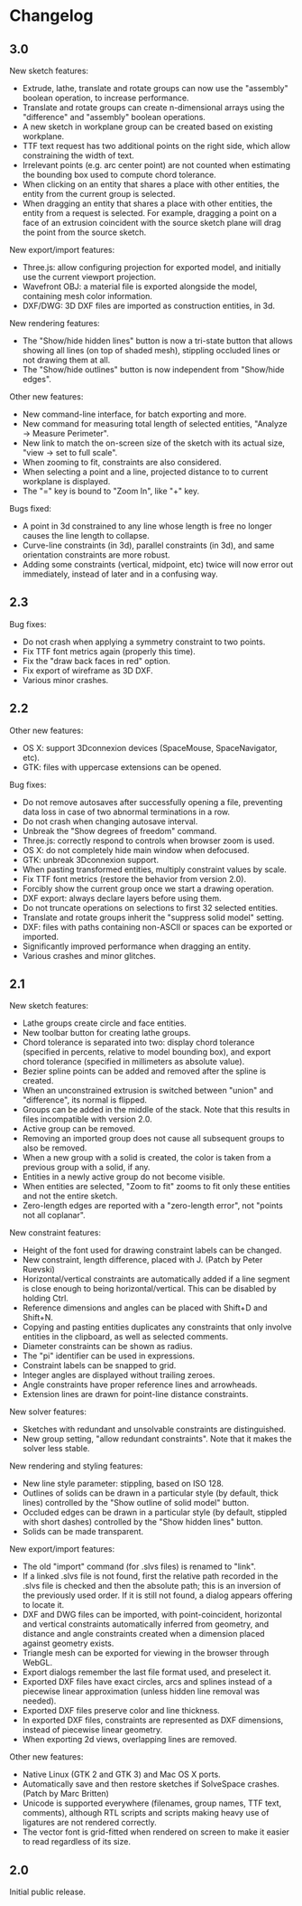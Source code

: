 Changelog
=========

3.0
---

New sketch features:
  * Extrude, lathe, translate and rotate groups can now use the "assembly"
    boolean operation, to increase performance.
  * Translate and rotate groups can create n-dimensional arrays using
    the "difference" and "assembly" boolean operations.
  * A new sketch in workplane group can be created based on existing workplane.
  * TTF text request has two additional points on the right side, which allow
    constraining the width of text.
  * Irrelevant points (e.g. arc center point) are not counted when estimating
    the bounding box used to compute chord tolerance.
  * When clicking on an entity that shares a place with other entities,
    the entity from the current group is selected.
  * When dragging an entity that shares a place with other entities,
    the entity from a request is selected. For example, dragging a point on
    a face of an extrusion coincident with the source sketch plane will
    drag the point from the source sketch.

New export/import features:
  * Three.js: allow configuring projection for exported model, and initially
    use the current viewport projection.
  * Wavefront OBJ: a material file is exported alongside the model, containing
    mesh color information.
  * DXF/DWG: 3D DXF files are imported as construction entities, in 3d.

New rendering features:
  * The "Show/hide hidden lines" button is now a tri-state button that allows
    showing all lines (on top of shaded mesh), stippling occluded lines
    or not drawing them at all.
  * The "Show/hide outlines" button is now independent from "Show/hide edges".

Other new features:
  * New command-line interface, for batch exporting and more.
  * New command for measuring total length of selected entities,
    "Analyze → Measure Perimeter".
  * New link to match the on-screen size of the sketch with its actual size,
    "view → set to full scale".
  * When zooming to fit, constraints are also considered.
  * When selecting a point and a line, projected distance to to current
    workplane is displayed.
  * The "=" key is bound to "Zoom In", like "+" key.

Bugs fixed:
  * A point in 3d constrained to any line whose length is free no longer
    causes the line length to collapse.
  * Curve-line constraints (in 3d), parallel constraints (in 3d), and
    same orientation constraints are more robust.
  * Adding some constraints (vertical, midpoint, etc) twice will now error out
    immediately, instead of later and in a confusing way.

2.3
---

Bug fixes:
  * Do not crash when applying a symmetry constraint to two points.
  * Fix TTF font metrics again (properly this time).
  * Fix the "draw back faces in red" option.
  * Fix export of wireframe as 3D DXF.
  * Various minor crashes.

2.2
---

Other new features:
  * OS X: support 3Dconnexion devices (SpaceMouse, SpaceNavigator, etc).
  * GTK: files with uppercase extensions can be opened.

Bug fixes:
  * Do not remove autosaves after successfully opening a file, preventing
    data loss in case of two abnormal terminations in a row.
  * Do not crash when changing autosave interval.
  * Unbreak the "Show degrees of freedom" command.
  * Three.js: correctly respond to controls when browser zoom is used.
  * OS X: do not completely hide main window when defocused.
  * GTK: unbreak 3Dconnexion support.
  * When pasting transformed entities, multiply constraint values by scale.
  * Fix TTF font metrics (restore the behavior from version 2.0).
  * Forcibly show the current group once we start a drawing operation.
  * DXF export: always declare layers before using them.
  * Do not truncate operations on selections to first 32 selected entities.
  * Translate and rotate groups inherit the "suppress solid model" setting.
  * DXF: files with paths containing non-ASCII or spaces can be exported
    or imported.
  * Significantly improved performance when dragging an entity.
  * Various crashes and minor glitches.

2.1
---

New sketch features:
  * Lathe groups create circle and face entities.
  * New toolbar button for creating lathe groups.
  * Chord tolerance is separated into two: display chord tolerance (specified
    in percents, relative to model bounding box), and export chord tolerance
    (specified in millimeters as absolute value).
  * Bezier spline points can be added and removed after the spline is created.
  * When an unconstrained extrusion is switched between "union" and
    "difference", its normal is flipped.
  * Groups can be added in the middle of the stack. Note that this results
    in files incompatible with version 2.0.
  * Active group can be removed.
  * Removing an imported group does not cause all subsequent groups to also
    be removed.
  * When a new group with a solid is created, the color is taken from
    a previous group with a solid, if any.
  * Entities in a newly active group do not become visible.
  * When entities are selected, "Zoom to fit" zooms to fit only these
    entities and not the entire sketch.
  * Zero-length edges are reported with a "zero-length error", not
    "points not all coplanar".

New constraint features:
  * Height of the font used for drawing constraint labels can be changed.
  * New constraint, length difference, placed with J.
    (Patch by Peter Ruevski)
  * Horizontal/vertical constraints are automatically added if a line segment
    is close enough to being horizontal/vertical. This can be disabled by
    holding Ctrl.
  * Reference dimensions and angles can be placed with Shift+D and Shift+N.
  * Copying and pasting entities duplicates any constraints that only involve
    entities in the clipboard, as well as selected comments.
  * Diameter constraints can be shown as radius.
  * The "pi" identifier can be used in expressions.
  * Constraint labels can be snapped to grid.
  * Integer angles are displayed without trailing zeroes.
  * Angle constraints have proper reference lines and arrowheads.
  * Extension lines are drawn for point-line distance constraints.

New solver features:
  * Sketches with redundant and unsolvable constraints are distinguished.
  * New group setting, "allow redundant constraints". Note that it makes
    the solver less stable.

New rendering and styling features:
  * New line style parameter: stippling, based on ISO 128.
  * Outlines of solids can be drawn in a particular style (by default, thick
    lines) controlled by the "Show outline of solid model" button.
  * Occluded edges can be drawn in a particular style (by default, stippled
    with short dashes) controlled by the "Show hidden lines" button.
  * Solids can be made transparent.

New export/import features:
  * The old "import" command (for .slvs files) is renamed to "link".
  * If a linked .slvs file is not found, first the relative path recorded
    in the .slvs file is checked and then the absolute path; this is
    an inversion of the previously used order. If it is still not found,
    a dialog appears offering to locate it.
  * DXF and DWG files can be imported, with point-coincident, horizontal and
    vertical constraints automatically inferred from geometry, and distance
    and angle constraints created when a dimension placed against geometry
    exists.
  * Triangle mesh can be exported for viewing in the browser through WebGL.
  * Export dialogs remember the last file format used, and preselect it.
  * Exported DXF files have exact circles, arcs and splines instead of
    a piecewise linear approximation (unless hidden line removal was needed).
  * Exported DXF files preserve color and line thickness.
  * In exported DXF files, constraints are represented as DXF dimensions,
    instead of piecewise linear geometry.
  * When exporting 2d views, overlapping lines are removed.

Other new features:
  * Native Linux (GTK 2 and GTK 3) and Mac OS X ports.
  * Automatically save and then restore sketches if SolveSpace crashes.
    (Patch by Marc Britten)
  * Unicode is supported everywhere (filenames, group names, TTF text,
    comments), although RTL scripts and scripts making heavy use of ligatures
    are not rendered correctly.
  * The vector font is grid-fitted when rendered on screen to make it easier
    to read regardless of its size.

2.0
---

Initial public release.

